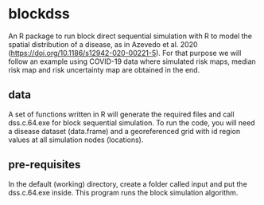 # blockdss

An R package to run block direct sequential simulation with R to model the spatial distribution of a
disease, as in Azevedo et al. 2020 (https://doi.org/10.1186/s12942-020-00221-5). For that purpose we will follow an example using COVID-19 data where
simulated risk maps, median risk map and risk uncertainty map are obtained in the end.

## data

A set of functions written in R will generate the required files and call dss.c.64.exe for block sequential
simulation. To run the code, you will need a disease dataset (data.frame) and a georeferenced grid with id region values at all simulation nodes (locations).

## pre-requisites

In the default (working) directory, create a folder called input and put the dss.c.64.exe inside. This program runs the block simulation algorithm.

